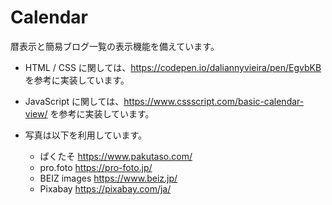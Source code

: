 # Calendar

暦表示と簡易ブログ一覧の表示機能を備えています。

* HTML / CSS に関しては、https://codepen.io/daliannyvieira/pen/EgvbKB を参考に実装しています。

* JavaScript に関しては、https://www.cssscript.com/basic-calendar-view/ を参考に実装しています。

* 写真は以下を利用しています。
  * ぱくたそ https://www.pakutaso.com/
  * pro.foto https://pro-foto.jp/
  * BEIZ images https://www.beiz.jp/
  * Pixabay https://pixabay.com/ja/
